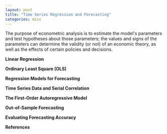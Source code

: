 ```yaml
---
layout: post
title: "Time Series Regression and Forecasting"
categories: misc
---
```


The purpose of econometric analysis is to estimate the model's parameters and test hypotheses about those parameters; the values and signs of the parameters can determine the validity (or not) of an economic theory, as well as the effects of certain policies and decisions.

**Linear Regression**




**Ordinary Least Square (OLS)**


**Regression Models for Forecasting**



**Time Series Data and Serial Correlation**


**The First-Order Autoregressive Model**


**Out-of-Sample Forecasting**


**Evaluating Forecasting Accuracy**


**References**



